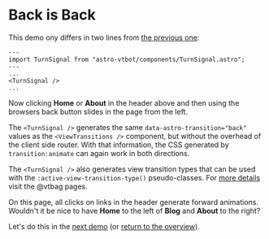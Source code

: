 <h1>Back is Back</h1>

This demo ony differs in two lines from [the previous one](/signal-demo/forwardOnly/blog/):

```astro title="BaseHead" ins={2,5}
---
import TurnSignal from "astro-vtbot/components/TurnSignal.astro";
---
...
<TurnSignal />
...
```
Now clicking **Home** or **About** in the header above and then using the browsers back button slides in the page from the left.

The `<TurnSignal />` generates the same `data-astro-transition="back"` values as the `<ViewTransitions />` component, but without the overhead of the client side router. With that information, the CSS generated by `transition:animate` can again work in both directions.

The `<TurnSignal />` also generates view transition types that can be used with the `:active-view-transition-type()` pseudo-classes. For [more details](https://vtbag.pages.dev/tools/turn-signal/#configuration-and-usage) visit the @vtbag pages.

On this page, all clicks on links in the header generate forward animations. Wouldn't it be nice to have **Home** to the left of **Blog** and **About** to the right?

Let's do this in the [next demo](/signal-demo/pageOrder/blog/) (or [return to the overview](/signal-demo/)).

